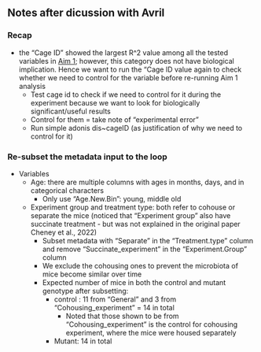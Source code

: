 ## Notes after dicussion with Avril

### Recap
* the “Cage ID” showed the largest R^2 value among all the tested variables in [Aim 1](/Notebook/P06.md); however, this category does not have biological implication. Hence we want to run the “Cage ID value again to check whether we need to control for the variable before re-running Aim 1 analysis
  * Test cage id to check if we need to control for it during the experiment because we want to look for biologically significant/useful results
  * Control for them = take note of “experimental error”
  * Run simple adonis dis~cageID (as justification of why we need to control for it)

### Re-subset the metadata input to the loop
* Variables
  * Age: there are multiple columns with ages in months, days, and in categorical characters
    * Only use “Age.New.Bin”: young, middle old
  * Experiment group and treatment type: both refer to cohouse or separate the mice (noticed that “Experiment group” also have succinate treatment - but was not explained in the original paper Cheney et al., 2022)
    * Subset metadata with “Separate” in the “Treatment.type” column and remove “Succinate_experiment” in the “Experiment.Group” column
    * We exclude the cohousing ones to prevent the microbiota of mice become similar over time
    * Expected number of mice in both the control and mutant genotype after subsetting:
      * control : 11 from “General” and 3 from “Cohousing_experiment” = 14 in total
        * Noted that those shown to be from “Cohousing_experiment” is the control for cohousing experiment, where the mice were housed separately
      * Mutant: 14 in total 
